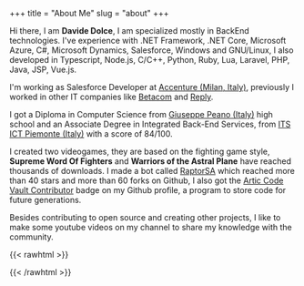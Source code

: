 +++
title = "About Me"
slug = "about"
+++

Hi there, I am **Davide Dolce**, I am specialized mostly in BackEnd technologies. I've experience with .NET Framework, .NET Core, Microsoft Azure, C#, Microsoft Dynamics, Salesforce, Windows and GNU/Linux, I  also developed in Typescript, Node.js, C/C++, Python, Ruby, Lua, Laravel, PHP, Java, JSP, Vue.js.

I'm working as Salesforce Developer at [Accenture (Milan, Italy)](https://www.accenture.com/us-en), previously I worked in other IT companies like [Betacom](https://www.betacom.it/) and [Reply](https://www.reply.com/).

I got a Diploma in Computer Science from [Giuseppe Peano (Italy)](http://iispeano.gov.it/) high school and an Associate Degree in Integrated Back-End Services, from [ITS ICT Piemonte (Italy)](http://www.its-ictpiemonte.it/) with a score of 84/100.

I created two videogames, they are based on the fighting game style, **Supreme Word Of Fighters** and **Warriors of the Astral Plane** have reached thousands of downloads. I made a bot called [RaptorSA](https://github.com/Cramenorn/RaptorSA) which reached more than 40 stars and more than 60 forks on Github, I also got the [Artic Code Vault Contributor](https://archiveprogram.github.com/arctic-vault/) badge on my Github profile, a program to store code for future generations.

Besides contributing to open source and creating other projects, I like to make some youtube videos on my channel to share my knowledge with the community.

{{< rawhtml >}}
  <script src="https://apis.google.com/js/platform.js"></script>
  <div class="g-ytsubscribe" data-channelid="UChBOmFUlCVeQa0P7mq5eDDQ" data-layout="full" data-count="default"></div>
{{< /rawhtml >}}